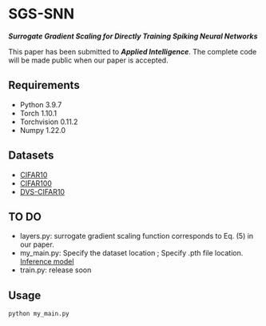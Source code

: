 # SGS-SNN
***Surrogate Gradient Scaling for Directly Training Spiking Neural Networks***

This paper has been submitted to ***Applied Intelligence***. The complete code will be made public when our paper is accepted.

## Requirements
*  Python 3.9.7
*  Torch 1.10.1
*  Torchvision 0.11.2
*  Numpy 1.22.0


## Datasets
*  [CIFAR10](http://www.cs.toronto.edu/~kriz/cifar.html) 
*  [CIFAR100](http://www.cs.toronto.edu/~kriz/cifar.html)
*  [DVS-CIFAR10](https://figshare.com/s/d03a91081824536f12a8)
## TO DO
*  layers.py: surrogate gradient scaling function corresponds to Eq. (5) in our paper.
*  my_main.py: Specify the dataset location ; Specify .pth file location. [Inference model](https://drive.google.com/file/d/1g2cGOKT_xd6GdtFBVZbWSAj_0rNMyy1P/view?usp=drive_link)
*  train.py: release soon

## Usage
```python
python my_main.py
